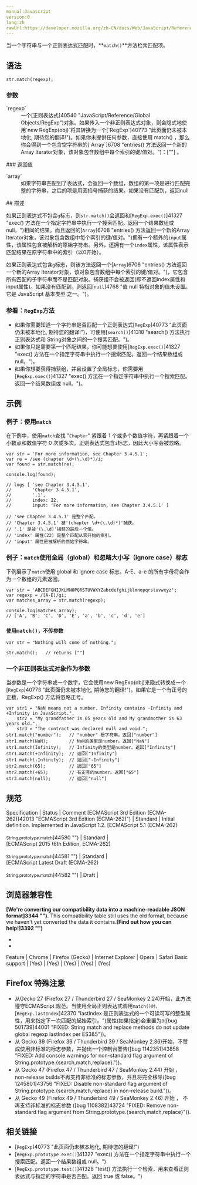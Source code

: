 ```yaml
---
manual:Javascript
version:0
lang:zh
rawUrl:https://developer.mozilla.org/zh-CN/docs/Web/JavaScript/Reference/Global_Objects/String/match
---
```






当一个字符串与一个正则表达式匹配时，**`match()`**方法检索匹配项。


## 语法<a name="Syntax"></a>

```
str.match(regexp);
```

### 参数<a name="Parameters"></a>
<dl><dt id=''>`regexp`</dt><dd>一个[正则表达式]40540 "JavaScript/Reference/Global Objects/RegExp")对象。如果传入一个非正则表达式对象，则会隐式地使用`new RegExp(obj)`将其转换为一个[`RegExp`]40773 "此页面仍未被本地化, 期待您的翻译!")。如果你未提供任何参数，直接使用 match() ，那么你会得到一个包含空字符串的[`Array`]6708 "entries() 方法返回一个新的Array Iterator对象，该对象包含数组中每个索引的键/值对。")：[&quot;&quot;] 。</dd></dl>
### 返回值<a name="返回值"></a>
<dl><dt id=''>`array`</dt><dd>如果字符串匹配到了表达式，会返回一个数组，数组的第一项是进行匹配完整的字符串，之后的项是用圆括号捕获的结果。如果没有匹配到，返回null</dd></dl>
## 描述<a name="Description"></a>


如果正则表达式不包含`g`标志，则`str.match()`会返回和[`RegExp.exec()`]41327 "exec() 方法在一个指定字符串中执行一个搜索匹配。返回一个结果数组或 null。")相同的结果。而且返回的[`Array`]6708 "entries() 方法返回一个新的Array Iterator对象，该对象包含数组中每个索引的键/值对。")拥有一个额外的`input`属性，该属性包含被解析的原始字符串。另外，还拥有一个`index`属性，该属性表示匹配结果在原字符串中的索引（以0开始）。



如果正则表达式包含`g`标志，则该方法返回一个[`Array`]6708 "entries() 方法返回一个新的Array Iterator对象，该对象包含数组中每个索引的键/值对。")，它包含所有匹配的子字符串而不是匹配对象。捕获组不会被返回(即不返回index属性和input属性)。如果没有匹配到，则返回[`null`]4768 "值 null 特指对象的值未设置。它是 JavaScript 基本类型 之一。")。


### 参看：`RegExp`方法<a name="Notes"></a>

* 如果你需要知道一个字符串是否匹配一个正则表达式[`RegExp`]40773 "此页面仍未被本地化, 期待您的翻译!")，可使用[`search()`]41318 "search() 方法执行正则表达式和 String对象之间的一个搜索匹配。")。
* 如果你只是需要第一个匹配结果，你可能想要使用[`RegExp.exec()`]41327 "exec() 方法在一个指定字符串中执行一个搜索匹配。返回一个结果数组或 null。")。
* 如果你想要获得捕获组，并且设置了全局标志，你需要用[`RegExp.exec()`]41327 "exec() 方法在一个指定字符串中执行一个搜索匹配。返回一个结果数组或 null。")。

## 示例<a name="Examples"></a>

### 例子：使用`match`<a name="Example:_Using_match"></a>


在下例中，使用`match`查找 &quot;`Chapter`&quot; 紧跟着 1 个或多个数值字符，再紧跟着一个小数点和数值字符 0 次或多次。正则表达式包含`i`标志，因此大小写会被忽略。


```
var str = 'For more information, see Chapter 3.4.5.1';
var re = /see (chapter \d+(\.\d)*)/i;
var found = str.match(re);

console.log(found);

// logs [ 'see Chapter 3.4.5.1',
//        'Chapter 3.4.5.1',
//        '.1',
//        index: 22,
//        input: 'For more information, see Chapter 3.4.5.1' ]

// 'see Chapter 3.4.5.1' 是整个匹配。
// 'Chapter 3.4.5.1' 被'(chapter \d+(\.\d)*)'捕获。
// '.1' 是被'(\.\d)'捕获的最后一个值。
// 'index' 属性(22) 是整个匹配从零开始的索引。
// 'input' 属性是被解析的原始字符串。
```

### 例子：`match`使用全局（global）和忽略大小写（ignore case）标志<a name="Example:_Using_global_and_ignore_case_flags_with_match"></a>


下例展示了`match`使用 global 和 ignore case 标志。A-E、a-e 的所有字母将会作为一个数组的元素返回。


```
var str = 'ABCDEFGHIJKLMNOPQRSTUVWXYZabcdefghijklmnopqrstuvwxyz';
var regexp = /[A-E]/gi;
var matches_array = str.match(regexp);

console.log(matches_array);
// ['A', 'B', 'C', 'D', 'E', 'a', 'b', 'c', 'd', 'e']
```

### `使用match()，不传参数`<a name="使用match()，不传参数"></a>

```
var str = "Nothing will come of nothing.";

str.match();   // returns [""]
```

### 一个非正则表达式对象作为参数<a name="一个非正则表达式对象作为参数"></a>


当参数是一个字符串或一个数字，它会使用new RegExp(obj)来隐式转换成一个[`RegExp`]40773 "此页面仍未被本地化, 期待您的翻译!")。如果它是一个有正号的正数，RegExp() 方法将忽略正号。


```
var str1 = "NaN means not a number. Infinity contains -Infinity and +Infinity in JavaScript.",
    str2 = "My grandfather is 65 years old and My grandmother is 63 years old.",
    str3 = "The contract was declared null and void.";
str1.match("number");   // "number" 是字符串。返回["number"]
str1.match(NaN);        // NaN的类型是number。返回["NaN"]
str1.match(Infinity);   // Infinity的类型是number。返回["Infinity"]
str1.match(+Infinity);  // 返回["Infinity"]
str1.match(-Infinity);  // 返回["-Infinity"]
str2.match(65);         // 返回["65"]
str2.match(+65);        // 有正号的number。返回["65"]
str3.match(null);       // 返回["null"]
```

## 规范<a name="规范"></a>

Specification | Status | Comment 
[ECMAScript 3rd Edition (ECMA-262)]42013 "ECMAScript 3rd Edition (ECMA-262)") | Standard | Initial definition. Implemented in JavaScript 1.2. 
[ECMAScript 5.1 (ECMA-262)<br></br><small>String.prototype.match</small>]44580 "") | Standard |  
[ECMAScript 2015 (6th Edition, ECMA-262)<br></br><small>String.prototype.match</small>]44581 "") | Standard |  
[ECMAScript Latest Draft (ECMA-262)<br></br><small>String.prototype.match</small>]44582 "") | Draft |  


## 浏览器兼容性<a name="浏览器兼容性"></a>


**[We&#39;re converting our compatibility data into a machine-readable JSON format]3344 "")**. This compatibility table still uses the old format, because we haven&#39;t yet converted the data it contains.**[Find out how you can help!]3392 "")**


* 
* 

Feature | Chrome | Firefox (Gecko) | Internet Explorer | Opera | Safari 
Basic support | (Yes) | (Yes) | (Yes) | (Yes) | (Yes) 




## Firefox 特殊注意<a name="Firefox_特殊注意"></a>

* 从Gecko 27 (Firefox 27 / Thunderbird 27 / SeaMonkey 2.24)开始，此方法遵守ECMAScript 规范。当使用全局正则表达式调用`match()时，`[`RegExp.lastIndex`]42370 "lastIndex 是正则表达式的一个可读可写的整型属性，用来指定下一次匹配的起始索引。")属性(如果指定)会重置为`0`([bug 501739]44001 "FIXED: String match and replace methods do not update global regexp lastIndex per ES3&5"))。
* 从 Gecko 39 (Firefox 39 / Thunderbird 39 / SeaMonkey 2.36)开始，不赞成使用非标准的标志参数，并抛出一个控制台警告([bug 1142351]43858 "FIXED: Add console warnings for non-standard flag argument of String.prototype.{search,match,replace}."))。
* 从 Gecko 47 (Firefox 47 / Thunderbird 47 / SeaMonkey 2.44) 开始 ， non-release builds不再支持非标准的标志参数，并且将完全移除([bug 1245801]43756 "FIXED: Disable non-standard flag argument of String.prototype.{search,match,replace} in non-release build."))。
* 从 Gecko 49 (Firefox 49 / Thunderbird 49 / SeaMonkey 2.46) 开始 ， 不再支持非标准的标志参数 ([bug 1108382]43724 "FIXED: Remove non-standard flag argument from String.prototype.{search,match,replace}")).

## 相关链接<a name="See_also"></a>

* [`RegExp`]40773 "此页面仍未被本地化, 期待您的翻译!")
* [`RegExp.prototype.exec()`]41327 "exec() 方法在一个指定字符串中执行一个搜索匹配。返回一个结果数组或 null。")
* [`RegExp.prototype.test()`]41328 "test() 方法执行一个检索，用来查看正则表达式与指定的字符串是否匹配。返回 true 或 false。")



